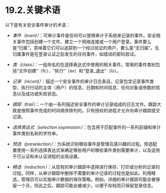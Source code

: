 # 19.2.关键术语

以下是有关安全事件审计的术语：

- _事件（event）_：可审计事件是任何可以使用审计子系统来记录的事件。安全相关事件包括创建一个文件、建立一个网络连接或一个用户登录。事件要么是“归属”，意味着它们可以追踪到一个经过验证的用户，要么是“无归属”。无归属事件是在登录认证之前发生的任何事件，如错误的密码尝试。

- _类（class）_：一组命名的在选择表达式中使用的相关事件。常用的事件类别包括“文件创建”（fc）、“执行”（ex）和“登录\_退出”（lo）。

- _记录（record）_：描述一个安全事件的审计日志条目。记录包含记录事件类型、执行行动的主体（用户）的信息、日期和时间信息、任何对象或参数的信息以及成功或失败状态。

- _跟踪（trail）_：一个由一系列描述安全事件的审计记录组成的日志文件。跟踪大致是按照事件完成的时间顺序排列的。只有授权的进程才允许向审计跟踪提交记录。

- _选择表达式（selection expression）_：包含用于匹配事件的一系列前缀和审计事件类别名称的字符串。

- _预选（preselection）_：为系统识别哪些事件是管理员感兴趣的过程。预选配置使用一系列选择表达式来确定哪些用户的哪些事件类别需要审计，以及适用于已认证和未认证进程的全局设置。

- _精选（reduction）_：从现有的审计跟踪中选择进行保存、打印或分析的记录的过程。同样，从审计跟踪中删除不需要的审计记录的过程也是如此。利用精选，管理员可以实施审计数据的保存策略。例如，详细的审计跟踪可能会被保留一个月，但此之后，跟踪可能会被减少，以便于存档而只保留登录信息。

